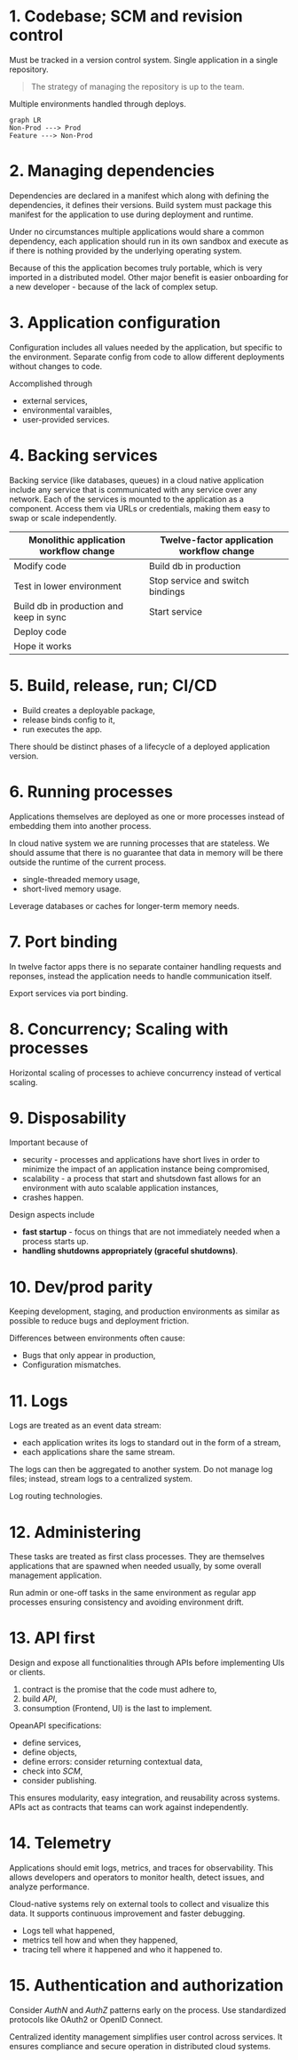 # 1. Codebase; SCM and revision control
Must be tracked in a version control system.
Single application in a single repository.
> The strategy of managing the repository is up to the team.

Multiple environments handled through deploys.
```mermaid
graph LR
Non-Prod ---> Prod
Feature ---> Non-Prod
```
# 2. Managing dependencies
Dependencies are declared in a manifest which along with defining the dependencies, it defines their versions. Build system must package this manifest for the application to use during deployment and runtime.

Under no circumstances multiple applications would share a common dependency, each application should run in its own sandbox and execute as if there is nothing provided by the underlying operating system.

Because of this the application becomes truly portable, which is very imported in a distributed model. Other major benefit is easier onboarding for a new developer - because of the lack of complex setup.
# 3. Application configuration
Configuration includes all values needed by the application, but specific to the environment. Separate config from code to allow different deployments without changes to code.

Accomplished through
* external services,
* environmental varaibles,
* user-provided services.
# 4. Backing services
Backing service (like databases, queues) in a cloud native application include any service that is communicated with any service over any network. Each of the services is mounted to the application as a component. Access them via URLs or credentials, making them easy to swap or scale independently.

| Monolithic application workflow change | Twelve-factor application workflow change  |
|--|--|
| Modify code | Build db in production |
| Test in lower environment | Stop service and switch bindings |
| Build db in production and keep in sync | Start service |
| Deploy code |  |
| Hope it works |  |
# 5. Build, release, run; CI/CD
* Build creates a deployable package,
* release binds config to it,
* run executes the app.

There should be distinct phases of a lifecycle of a deployed application version.
# 6. Running processes
Applications themselves are deployed as one or more processes instead of embedding them into another process.

In cloud native system we are running processes that are stateless.  We should assume that there is no guarantee that data in memory will be there outside the runtime of the current process.
* single-threaded memory usage,
* short-lived memory usage.

Leverage databases or caches for longer-term memory needs.
# 7. Port binding
In twelve factor apps there is no separate container handling requests and reponses, instead the application needs to handle communication itself.

Export services via port binding.
# 8. Concurrency; Scaling with processes
Horizontal scaling of processes to achieve concurrency instead of vertical scaling.
# 9. Disposability
Important because of
* security - processes and applications have short lives in order to minimize the impact of an application instance being compromised,
* scalability - a process that start and shutsdown fast allows for an environment with auto scalable application instances,
* crashes happen.

Design aspects include
* **fast startup** - focus on things that are not immediately needed when a process starts up.
* **handling shutdowns appropriately (graceful shutdowns)**.
# 10. Dev/prod parity
Keeping development, staging, and production environments as similar as possible to reduce bugs and deployment friction.

Differences between environments often cause:
* Bugs that only appear in production,
* Configuration mismatches.
# 11. Logs
Logs are treated as an event data stream:
* each application writes its logs to standard out in the form of a stream,
* each applications share the same stream.

The logs can then be aggregated to another system. Do not manage log files; instead, stream logs to a centralized system.

Log routing technologies.
# 12. Administering
These tasks are treated as first class processes. They are themselves applications that are spawned when needed usually, by some overall management application. 

Run admin or one-off tasks in the same environment as regular app processes ensuring consistency and avoiding environment drift.
# 13. API first
Design and expose all functionalities through APIs before implementing UIs or clients.
1. contract is the promise that the code must adhere to,
2. build _API_,
3. consumption (Frontend, UI) is the last to implement. 

OpeanAPI specifications:
* define services,
* define objects,
* define errors: consider returning contextual data,
* check into _SCM_,
* consider publishing.

This ensures modularity, easy integration, and reusability across systems. APIs act as contracts that teams can work against independently.
# 14. Telemetry
Applications should emit logs, metrics, and traces for observability. This allows developers and operators to monitor health, detect issues, and analyze performance.

Cloud-native systems rely on external tools to collect and visualize this data. It supports continuous improvement and faster debugging.

* Logs tell what happened,
* metrics tell how and when they happened,
* tracing tell where it happened and who it happened to.
# 15. Authentication and authorization
Consider _AuthN_ and _AuthZ_ patterns early on the process. Use standardized protocols like OAuth2 or OpenID Connect.

Centralized identity management simplifies user control across services. It ensures compliance and secure operation in distributed cloud systems.
<!--stackedit_data:
eyJoaXN0b3J5IjpbLTI2MzU3MjU1Nl19
-->
